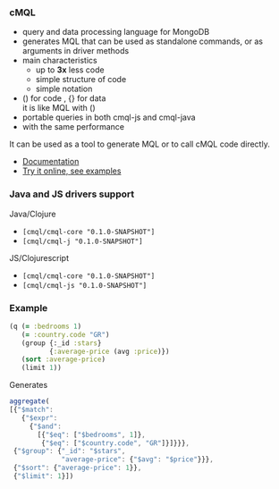 ### cMQL

- query and data processing language for MongoDB
- generates MQL that can be used as standalone commands, or as arguments in driver methods
- main characteristics
  - up to **3x** less code
  - simple structure of code
  - simple notation
- () for code , {} for data       
  it is like MQL with ()
- portable queries in both cmql-js and cmql-java      
- with the same performance

It can be used as a tool to generate MQL or to call cMQL code directly.

- [Documentation](http://cmql.org/)
- [Try it online, see examples](http://cmql.org/play)

### Java and JS drivers support  

Java/Clojure
- `[cmql/cmql-core "0.1.0-SNAPSHOT"]`  
- `[cmql/cmql-j "0.1.0-SNAPSHOT"]`  

JS/Clojurescript
- `[cmql/cmql-core "0.1.0-SNAPSHOT"]`  
- `[cmql/cmql-js "0.1.0-SNAPSHOT"]`  

### Example

```clojure
(q (= :bedrooms 1)
   (= :country.code "GR")
   (group {:_id :stars}
          {:average-price (avg :price)})
   (sort :average-price)
   (limit 1))
```

Generates

```js
aggregate(
[{"$match": 
   {"$expr": 
     {"$and": 
       [{"$eq": ["$bedrooms", 1]},
        {"$eq": ["$country.code", "GR"]}]}}},
 {"$group": {"_id": "$stars",
             "average-price": {"$avg": "$price"}}},
 {"$sort": {"average-price": 1}},
 {"$limit": 1}])
```


